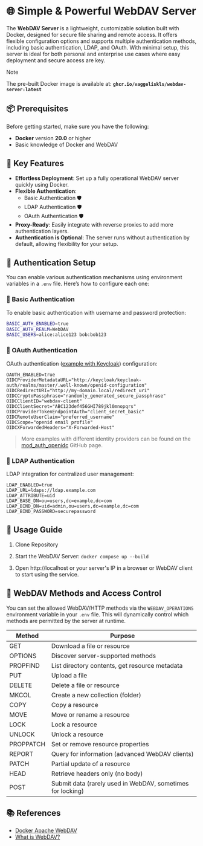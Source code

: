 # 🌐 Simple & Powerful WebDAV Server

The **WebDAV Server** is a lightweight, customizable solution built with Docker, designed for secure file sharing and remote access. It offers flexible configuration options and supports multiple authentication methods, including basic authentication, LDAP, and OAuth. With minimal setup, this server is ideal for both personal and enterprise use cases where easy deployment and secure access are key.


> [!NOTE]
> The pre-built Docker image is available at:  **`ghcr.io/vaggeliskls/webdav-server:latest`**

## 📦 Prerequisites

Before getting started, make sure you have the following:

- **Docker** version **20.0** or higher
- Basic knowledge of Docker and WebDAV

## 🚀 Key Features

- **Effortless Deployment**: Set up a fully operational WebDAV server quickly using Docker.
- **Flexible Authentication**:
  - Basic Authentication 🛡️
  - LDAP Authentication 🛡️
  - OAuth Authentication 🛡️
- **Proxy-Ready**: Easily integrate with reverse proxies to add more authentication layers.
- **Authentication is Optional**: The server runs without authentication by default, allowing flexibility for your setup.

## 🔧 Authentication Setup

You can enable various authentication mechanisms using environment variables in a `.env` file. Here’s how to configure each one:

### 🔐 Basic Authentication

To enable basic authentication with username and password protection:

```bash
BASIC_AUTH_ENABLED=true
BASIC_AUTH_REALM=WebDAV
BASIC_USERS=alice:alice123 bob:bob123
```

### 🔐 OAuth Authentication
OAuth authentication ([example with Keycloak](https://github.com/vaggeliskls/devops-docker-projects/tree/main/charts/keycloak-webdav)) configuration:
```
OAUTH_ENABLED=true
OIDCProviderMetadataURL="http://keycloak/keycloak-auth/realms/master/.well-known/openid-configuration"
OIDCRedirectURI="http://my-domain.local/redirect_uri"
OIDCCryptoPassphrase="randomly_generated_secure_passphrase"
OIDCClientID="webdav-client"
OIDCClientSecret="ABC123def456GHI789jkl0mnopqrs"
OIDCProviderTokenEndpointAuth="client_secret_basic"
OIDCRemoteUserClaim="preferred_username"
OIDCScope="openid email profile"
OIDCXForwardedHeaders="X-Forwarded-Host"
```

> More examples with different identity providers can be found on the [mod_auth_openidc](https://github.com/OpenIDC/mod_auth_openidc) GitHub page.


### 🔐 LDAP Authentication
LDAP integration for centralized user management:
```
LDAP_ENABLED=true
LDAP_URL=ldaps://ldap.example.com
LDAP_ATTRIBUTE=uid
LDAP_BASE_DN=ou=users,dc=example,dc=com
LDAP_BIND_DN=uid=admin,ou=users,dc=example,dc=com
LDAP_BIND_PASSWORD=securepassword
```

## 📖 Usage Guide

1. Clone Repository

2. Start the WebDAV Server: `docker compose up --build`

3. Open http://localhost or your server's IP in a browser or WebDAV client to start using the service.


## 📑 WebDAV Methods and Access Control

You can set the allowed WebDAV/HTTP methods via the `WEBDAV_OPERATIONS` environment variable in your `.env` file. This will dynamically control which methods are permitted by the server at runtime.

| Method      | Purpose                                                      |
|-------------|--------------------------------------------------------------|
| GET         | Download a file or resource                                  |
| OPTIONS     | Discover server-supported methods                            |
| PROPFIND    | List directory contents, get resource metadata               |
| PUT         | Upload a file                                                |
| DELETE      | Delete a file or resource                                    |
| MKCOL       | Create a new collection (folder)                             |
| COPY        | Copy a resource                                              |
| MOVE        | Move or rename a resource                                    |
| LOCK        | Lock a resource                                              |
| UNLOCK      | Unlock a resource                                            |
| PROPPATCH   | Set or remove resource properties                            |
| REPORT      | Query for information (advanced WebDAV clients)              |
| PATCH       | Partial update of a resource                                 |
| HEAD        | Retrieve headers only (no body)                              |
| POST        | Submit data (rarely used in WebDAV, sometimes for locking)   |

## 📚 References

- [Docker Apache WebDAV](https://github.com/mgutt/docker-apachewebdav)
- [What is WebDAV?](https://www.jscape.com/blog/what-is-webdav)